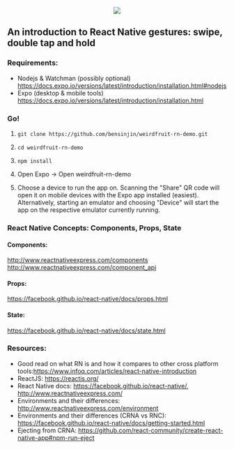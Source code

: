 <p align="center">
  <img src="https://github.com/bensinjin/weirdfruit-rn-demo/blob/master/weird_fruit.png">
</p>

## An introduction to React Native gestures: swipe, double tap and hold

### Requirements:

 - Nodejs & Watchman (possibly optional) https://docs.expo.io/versions/latest/introduction/installation.html#nodejs
 - Expo (desktop & mobile tools) https://docs.expo.io/versions/latest/introduction/installation.html

### Go!

1) `git clone https://github.com/bensinjin/weirdfruit-rn-demo.git`

2) `cd weirdfruit-rn-demo`

3) `npm install`

4) Open Expo -> Open weirdfruit-rn-demo

5) Choose a device to run the app on. Scanning the "Share" QR code will open it on mobile devices with the Expo app installed (easiest). Alternatively, starting an emulator and choosing "Device" will start the app on the respective emulator currently running.

### React Native Concepts: Components, Props, State

#### Components:
http://www.reactnativeexpress.com/components
http://www.reactnativeexpress.com/component_api

#### Props:
https://facebook.github.io/react-native/docs/props.html

#### State:
https://facebook.github.io/react-native/docs/state.html


### Resources:
 - Good read on what RN is and how it compares to other cross platform tools:https://www.infoq.com/articles/react-native-introduction 
 - ReactJS: https://reactjs.org/
 - React Native docs: https://facebook.github.io/react-native/, http://www.reactnativeexpress.com/
 - Environments and their differences: http://www.reactnativeexpress.com/environment
 - Environments and their differences (CRNA vs RNC): https://facebook.github.io/react-native/docs/getting-started.html
 - Ejecting from CRNA: https://github.com/react-community/create-react-native-app#npm-run-eject
